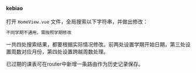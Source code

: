 #### kebiao

打开 `HomeView.vue` 文件，全局搜索以下字符串，并做出修改：

```sh
不同学期不通用，需按照学期修改
```

一共四处搜索结果，都要根据实际情况修改。前两处设置学期开始日期，第三处设置周数对应月份，第四处设置跨越周数处理。

已过期的课表可在router中新增一条路由作为历史记录保存。
